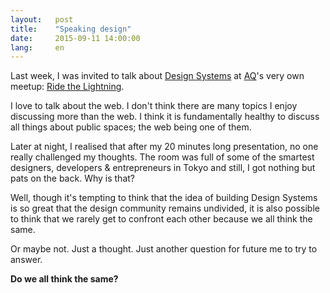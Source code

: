 ```yaml
---
layout:   post
title:    "Speaking design"
date:     2015-09-11 14:00:00
lang:     en
---
```


Last week, I was invited to talk about [Design Systems](https://24ways.org/2012/design-systems/) at [AQ](http://www.aqworks.com)'s very own meetup: [Ride the Lightning](https://www.facebook.com/events/399500366913192/).

I love to talk about the web. I don't think there are many topics I enjoy discussing more than the web. I think it is fundamentally healthy to discuss all things about public spaces; the web being one of them.

Later at night, I realised that after my 20 minutes long presentation, no one really challenged my thoughts. The room was full of some of the smartest designers, developers & entrepreneurs in Tokyo and still, I got nothing but pats on the back. Why is that?

Well, though it's tempting to think that the idea of building Design Systems is so great that the design community remains undivided, it is also possible to think that we rarely get to confront each other because we all think the same.

Or maybe not. Just a thought. Just another question for future me to try to answer.

**Do we all think the same?**
